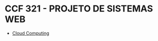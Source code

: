 # CCF 321 - PROJETO DE SISTEMAS WEB

- [Cloud Computing](https://github.com/lucianobajr/project-web-systens/tree/main/cloud-computing)